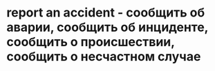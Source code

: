 # report an accident - сообщить об аварии, сообщить об инциденте, сообщить о происшествии, сообщить о несчастном случае
